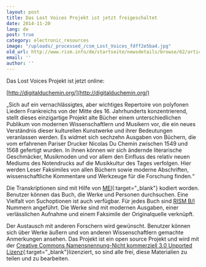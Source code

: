 ```yaml
---
layout: post
title: Das Lost Voices Projekt ist jetzt freigeschaltet
date: 2014-11-20
lang: de
post: true
category: electronic_resources
image: "/uploads/_processed_/csm_Lost_Voices_fdff2e5ba4.jpg"
old_url: http://www.rism.info/de/startseite/newsdetails/browse/62/article/64/the-lost-voices-project-is-now-live.html
email: ''
author: ''
---
```



Das Lost Voices Projekt ist jetzt online:

[http://digitalduchemin.org/](http://digitalduchemin.org/)

„Sich auf ein vernachlässigtes, aber wichtiges Repertoire von polyfonen Liedern Frankreichs von der Mitte des 16. Jahrhunderts konzentrierend, stellt dieses einzigartige Projekt alte Bücher einem unterschiedlichen Publikum von modernen Wissenschaftlern und Musikern vor, die ein neues Verständnis dieser kulturellen Kunstwerke und ihrer Bedeutungen veranlassen werden. Es widmet sich sechzehn Ausgaben von Büchern, die vom erfahrenen Pariser Drucker Nicolas Du Chemin zwischen 1549 und 1568 gefertigt wurden. In ihnen können wir sich ändernde literarische Geschmäcker, Musikmoden und vor allem den Einfluss des relativ neuen Mediums des Notendrucks auf die Musikkultur des Tages verfolgen.
Hier werden Leser Faksimiles von allen Büchern sowie moderne Abschriften, wissenschaftliche Kommentare und Werkzeuge für die Forschung finden.“

Die Transkriptionen sind mit Hilfe von [MEI](http://music-encoding.org/home){:target="_blank"} kodiert worden. Benutzer können das Buch, die Werke und Personen durchsuchen. Eine Vielfalt von Suchoptionen ist auch verfügbar. Für jedes Buch sind [RISM B/I](/de/publikationen.html#c490 "Öffnet internen Link im aktuellen Fenster") Nummern angeführt. Die Werke sind mit modernen Ausgaben, einer verlässlichen Aufnahme und einem Faksimile der Originalquelle verknüpft.

Der Austausch mit anderen Forschern wird gewünscht. Benutzer können sich über Werke äußern und von anderen Wissenschaftlern gemachte Anmerkungen ansehen. Das Projekt ist ein open source Projekt und wird mit der [Creative Commons Namensnennung-Nicht kommerziell 3.0 Unported Lizenz](http://creativecommons.org/licenses/by-nc/3.0/deed.de){:target="_blank"}lizenziert, so sind alle frei, diese Materialien zu teilen und zu bearbeiten.





<script type="text/javascript">var switchTo5x=true;</script><script type="text/javascript" src="http://w.sharethis.com/button/buttons.js"></script><script type="text/javascript">stLight.options({publisher: "9b601438-1ce1-49d8-bfd7-9cff5df54c17", doNotHash: false, doNotCopy: false, hashAddressBar: false});</script>